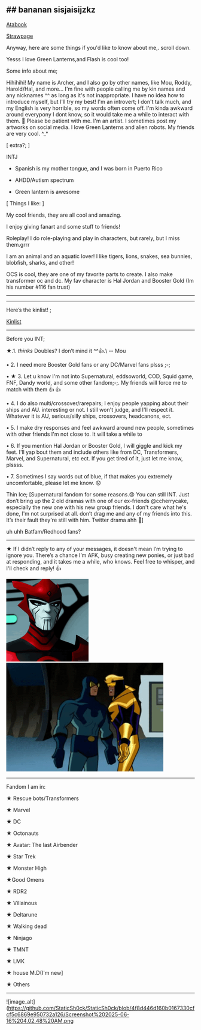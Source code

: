 ## ## bananan sisjaisijzkz

[Atabook](https://angelcake.atabook.org/)   
     
[Strawpage](https://ang3lcake.straw.page)

 Anyway, here are some things if you'd like to know about me,. scroll down. 


Yesss I love Green Lanterns,and Flash is cool too!


Some info about me;

Hihihihi! My name is Archer, and I also go by other names, like Mou, Roddy, Harold/Hal, and more... I'm fine with people calling me by kin names and any nicknames ^^ as long as it's not inappropriate. I have no idea how to introduce myself, but I'll try my best! I'm an introvert; I don't talk much, and my English is very horrible, so my words often come off. I'm kinda awkward around everypony I dont know, so it would take me a while to interact with them. 🫠 Please be patient with me. I'm an artist. I sometimes post my artworks on social media. I love Green Lanterns and alien robots. My friends are very cool. ^_*

[ extra?; ]

INTJ

- Spanish is my mother tongue, and I was born in Puerto Rico 

- AHDD/Autism spectrum

- Green lantern is awesome

[ Things I like: ]

My cool friends, they are all cool and amazing. 

I enjoy giving fanart and some stuff to friends!

Roleplay! I do role-playing and play in characters, but rarely, but I miss them.grrr

I am an animal and an aquatic lover! I like tigers, lions, snakes, sea bunnies, blobfish, sharks, and other!

OCS is cool, they are one of my favorite parts to create. I also make transformer oc and dc.
My fav character is Hal Jordan and Booster Gold (Im his number #116 fan trust)
_______________________________________
____________________________________

Here’s the kinlist! ;

[Kinlist](https://ang3lcake.straw.page/kins)



______________________________

Before you INT; 

★.1. *thinks* Doubles? I don’t mind it ^^👍.\ -- Mou
 
 • 2.   I need more Booster Gold fans or any DC/Marvel fans plsss ;-;
  
• ★ 3. Let u know I'm not into Supernatural, eddsoworld, COD, Squid game, FNF, Dandy world, and some other fandom;-;. My friends will force me to match with them  👍  👍 

• 4. I do also multi/crossover/rarepairs; I enjoy people yapping about their ships and AU. interesting or not. I still won't judge, and I'll respect it. Whatever it is AU, serious/silly ships, crossovers, headcanons, ect.


• 5. I make dry responses and feel awkward around new people, sometimes with other friends I'm not close to. It will take a while to 



• 6. If you mention Hal Jordan or Booster Gold, I will giggle and kick my feet. I'll yap bout them and include others like from DC, Transformers, Marvel, and Supernatural, etc ect. If you get tired of it, just let me know, plssss.

• 7. Sometimes I say words out of blue, if that makes you extremely uncomfortable, please let me know.  😞


Thin Ice;
[Supernatural fandom for some reasons.😞 You can still INT. Just don’t bring up the 2 old dramas with one of our ex-friends @ccherrycake, especially the new one with his new group friends. I don't care what he's done, I'm not surprised at all. don’t drag me and any of my friends into this. It’s their fault they're still with him. Twitter drama ahh 🤣]

uh uhh Batfam/Redhood fans?

___________________________________________________________________________
 
 ★ If I didn’t reply to any of your messages, it doesn't mean I’m trying to ignore you. There’s a chance I’m AFK, busy creating new ponies, or just bad at responding, and it takes me a while, who knows. Feel free to whisper, and I'll check and reply! 👍



![image_alt](https://github.com/StaticSh0ck/StaticSh0ck/blob/58d93dbd6b55d6a11a20ad12eba3141e75a66ad3/razer-red-lantern.gif) ![image alt](https://github.com/StaticSh0ck/StaticSh0ck/blob/main/tumblr_637b15c1503a5f7c36da23587d3b5fd5_76ef5aa0_500.gif?raw=true)

 
___________________________________________________________________________
Fandom I am in: 

★ Rescue bots/Transformers

★  Marvel

★ DC

★ Octonauts

★ Avatar: The last Airbender

★ Star Trek

★ Monster High

★Good Omens

★ RDR2

★ Villainous

★ Deltarune

★ Walking dead

★ Ninjago

★ TMNT

★ LMK

★ house M.D(I'm new]

★ Others

___________________________________________________________________________

 
 ![image_alt](https://github.com/StaticSh0ck/StaticSh0ck/blob/4f8d446d160b0167330cfcf5c6869e950732a126/Screenshot%202025-06-16%204.02.48%20AM.png
